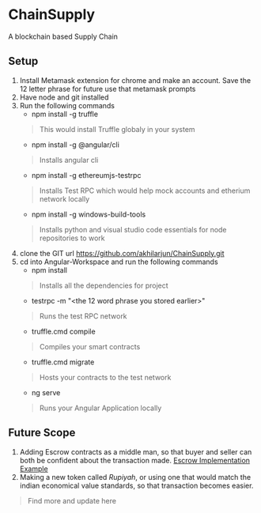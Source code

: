 # ChainSupply
A blockchain based Supply Chain

## Setup

1. Install Metamask extension for chrome and make an account. Save the 12 letter phrase for future use that metamask prompts
2. Have node and git installed
3. Run the following commands
    * npm install -g truffle
    > This would install Truffle globaly in your system
    * npm install -g @angular/cli
    > Installs angular cli
    * npm install -g ethereumjs-testrpc
    > Installs Test RPC which would help mock accounts and etherium network locally
    * npm install -g windows-build-tools
    > Installs python and visual studio code essentials for node repositories to work
4. clone the GIT url https://github.com/akhilarjun/ChainSupply.git
5. cd into Angular-Workspace and run the following commands
    * npm install
    > Installs all the dependencies for project
    * testrpc -m "<the 12 word phrase you stored earlier>"
    > Runs the test RPC network
    * truffle.cmd compile
    > Compiles your smart contracts
    * truffle.cmd migrate
    > Hosts your contracts to the test network
    * ng serve
    > Runs your Angular Application locally

## Future Scope
1. Adding Escrow contracts as a middle man, so that buyer and seller can both be confident about the transaction made. [Escrow Implementation Example](https://medium.com/@pranav.89/smart-contracting-simplified-escrow-in-solidity-ethereum-b19761e8fe74)
2. Making a new token called *Rupiyah*, or using one that would match the indian economical value standards, so that transaction becomes easier.

> Find more and update here
